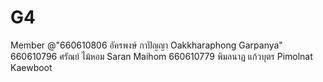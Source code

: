 # G4
Member
@"660610806 อัครพงษ์ กาปัญญา Oakkharaphong Garpanya"
660610796 ศรัณย์ ไม้หอม Saran Maihom
660610779 พิมลนาฏ แก้วบุตร Pimolnat Kaewboot
